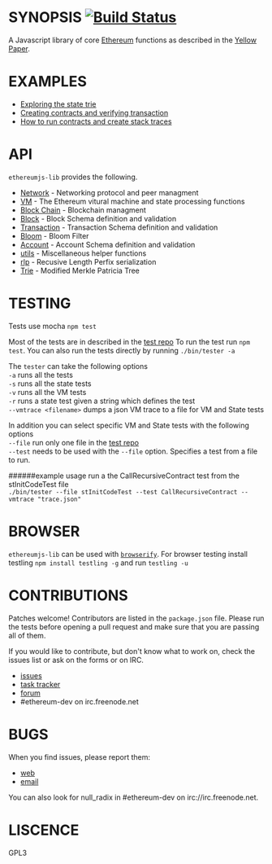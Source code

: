 SYNOPSIS [![Build Status](https://travis-ci.org/ethereum/ethereumjs-lib.svg?branch=master)](https://travis-ci.org/ethereum/ethereumjs-lib)
===========

A Javascript library of core [Ethereum](http://Ethereum.org) functions as described in the [Yellow Paper](https://github.com/ethereum/yellowpaper). 

# EXAMPLES
 - [Exploring the state trie](https://wanderer.github.io/ethereum/nodejs/code/2014/05/21/using-ethereums-tries-with-node/)
 - [Creating contracts and verifying transaction](https://wanderer.github.io/ethereum/2014/06/14/creating-and-verifying-transaction-with-node/)
 - [How to run contracts and create stack traces](https://wanderer.github.io/ethereum/nodejs/code/2014/08/12/running-contracts-with-vm/)

# API
`ethereumjs-lib` provides the following.

 - [Network](./docs/networking.md) - Networking protocol and peer managment
 - [VM](./docs/VM.md) - The Ethereum vitural machine and state processing functions
 - [Block Chain](./docs/blockchain.md) - Blockchain managment
 - [Block](./docs/block.md) - Block Schema definition and validation
 - [Transaction](./docs/transaction.md) - Transaction Schema definition and validation
 - [Bloom](./docs/bloom.md) - Bloom Filter
 - [Account](./docs/account.md) - Account Schema definition and validation
 - [utils](./docs/utils.md) - Miscellaneous helper functions
 - [rlp](https://github.com/wanderer/rlp) - Recusive Length Perfix serialization
 - [Trie](https://github.com/wanderer/merkle-patricia-tree) - Modified Merkle Patricia Tree

# TESTING
Tests use mocha
`npm test`

Most of the tests are in described in the [test repo](https://github.com/ethereum/tests)
To run the test run `npm test`. You can also run the tests directly by running `./bin/tester -a`   

The `tester` can take the following options  
`-a` runs all the tests   
`-s` runs all the state tests   
`-v` runs all the VM tests   
`-r` runs a state test given a string which defines the test   
`--vmtrace <filename>` dumps a json VM trace to a file for VM and State tests  

In addition you can select specific VM and State tests with the following options       
`--file` run only one file in the [test repo](https://github.com/ethereum/tests)  
`--test` needs to be used with the `--file` option. Specifies a test from a file to run.  



######example usage
run a the CallRecursiveContract test from the stInitCodeTest file  
`./bin/tester --file stInitCodeTest --test CallRecursiveContract --vmtrace "trace.json"`

# BROWSER
`ethereumjs-lib` can be used with [`browserify`](http://browserify.org/). 
For browser testing install testling `npm install testling -g` and run `testling -u`

# CONTRIBUTIONS

Patches welcome! Contributors are listed in the `package.json` file.
Please run the tests before opening a pull request and make sure that you are
passing all of them.

If you would like to contribute, but don't know what to work on, check
the issues list or ask on the forms or on IRC.

* [issues](http://github.com/ethereum/ethereumjs-lib/issues)
* [task tracker](https://waffle.io/ethereum/ethereumjs-lib)
* [forum](https://forum.ethereum.org/categories/node-ethereum)
* #ethereum-dev on irc.freenode.net

# BUGS

When you find issues, please report them:

* [web](http://github.com/ethereum/ethereumjs-lib/issues)
* [email](mailto:mb@ethdev.com)

You can also look for null_radix in #ethereum-dev on irc://irc.freenode.net. 

# LISCENCE
GPL3
